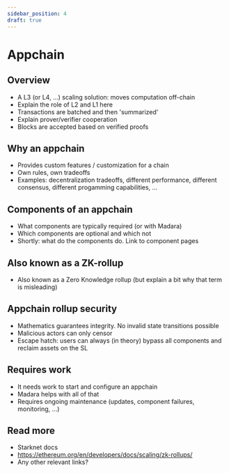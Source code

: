 ```yaml
---
sidebar_position: 4
draft: true
---
```


# Appchain

## Overview

- A L3 (or L4, ...) scaling solution: moves computation off-chain
- Explain the role of L2 and L1 here
- Transactions are batched and then 'summarized'
- Explain prover/verifier cooperation
- Blocks are accepted based on verified proofs

## Why an appchain

- Provides custom features / customization for a chain
- Own rules, own tradeoffs
- Examples: decentralization tradeoffs, different performance, different consensus, different progamming capabilities, ...

## Components of an appchain

- What components are typically required (or with Madara)
- Which components are optional and which not
- Shortly: what do the components do. Link to component pages

## Also known as a ZK-rollup

- Also known as a Zero Knowledge rollup (but explain a bit why that term is misleading)

## Appchain rollup security

- Mathematics guarantees integrity. No invalid state transitions possible
- Malicious actors can only censor
- Escape hatch: users can always (in theory) bypass all components and reclaim assets on the SL

## Requires work

- It needs work to start and configure an appchain
- Madara helps with all of that
- Requires ongoing maintenance (updates, component failures, monitoring, ...)

## Read more

- Starknet docs
- https://ethereum.org/en/developers/docs/scaling/zk-rollups/
- Any other relevant links?